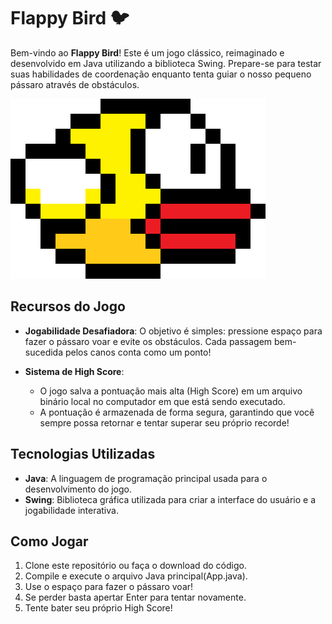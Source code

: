 # Flappy Bird 🐦

Bem-vindo ao **Flappy Bird**! Este é um jogo clássico, reimaginado e desenvolvido em Java utilizando a biblioteca Swing. Prepare-se para testar suas habilidades de coordenação enquanto tenta guiar o nosso pequeno pássaro através de obstáculos.

![Flappy Bird](src/images/flappybird.png)

## Recursos do Jogo

- **Jogabilidade Desafiadora**: O objetivo é simples: pressione espaço para fazer o pássaro voar e evite os obstáculos. Cada passagem bem-sucedida pelos canos conta como um ponto!
  
- **Sistema de High Score**: 
  - O jogo salva a pontuação mais alta (High Score) em um arquivo binário local no computador em que está sendo executado. 
  - A pontuação é armazenada de forma segura, garantindo que você sempre possa retornar e tentar superar seu próprio recorde!

## Tecnologias Utilizadas

- **Java**: A linguagem de programação principal usada para o desenvolvimento do jogo.
- **Swing**: Biblioteca gráfica utilizada para criar a interface do usuário e a jogabilidade interativa.

## Como Jogar

1. Clone este repositório ou faça o download do código.
2. Compile e execute o arquivo Java principal(App.java).
3. Use o espaço para fazer o pássaro voar!
4. Se perder basta apertar Enter para tentar novamente.
5. Tente bater seu próprio High Score!
